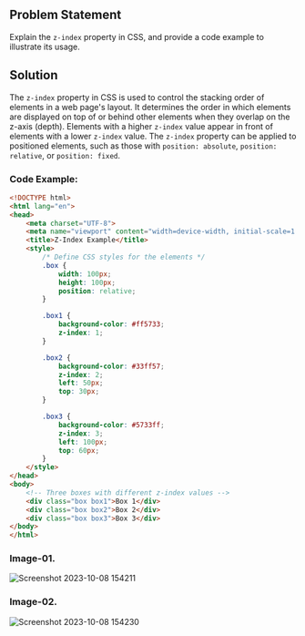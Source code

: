 ## Problem Statement

Explain the `z-index` property in CSS, and provide a code example to illustrate its usage.

## Solution

The `z-index` property in CSS is used to control the stacking order of elements in a web page's layout. 
It determines the order in which elements are displayed on top of or behind other elements when they overlap on the z-axis (depth).
Elements with a higher `z-index` value appear in front of elements with a lower `z-index` value. 
The `z-index` property can be applied to positioned elements, such as those with `position: absolute`, `position: relative`, or `position: fixed`.

### Code Example:

```html
<!DOCTYPE html>
<html lang="en">
<head>
    <meta charset="UTF-8">
    <meta name="viewport" content="width=device-width, initial-scale=1.0">
    <title>Z-Index Example</title>
    <style>
        /* Define CSS styles for the elements */
        .box {
            width: 100px;
            height: 100px;
            position: relative;
        }

        .box1 {
            background-color: #ff5733;
            z-index: 1;
        }

        .box2 {
            background-color: #33ff57;
            z-index: 2;
            left: 50px;
            top: 30px;
        }

        .box3 {
            background-color: #5733ff;
            z-index: 3;
            left: 100px;
            top: 60px;
        }
    </style>
</head>
<body>
    <!-- Three boxes with different z-index values -->
    <div class="box box1">Box 1</div>
    <div class="box box2">Box 2</div>
    <div class="box box3">Box 3</div>
</body>
</html>
```
### Image-01.
![Screenshot 2023-10-08 154211](https://github.com/Khush0031/pw-skills-full-stack-web-dev-assignment-solution/assets/121889921/b40a0868-6a05-434b-814b-7dc8d69a1165)
### Image-02.
![Screenshot 2023-10-08 154230](https://github.com/Khush0031/pw-skills-full-stack-web-dev-assignment-solution/assets/121889921/bf89510a-a028-470a-8e11-8ef98870103c)

